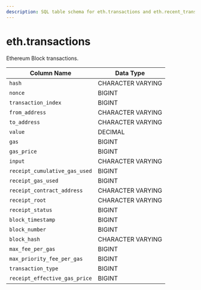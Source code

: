 ```yaml
---
description: SQL table schema for eth.transactions and eth.recent_transactions
---
```


# eth.transactions

Ethereum Block transactions.

| Column Name                   | Data Type         |
| ----------------------------- | ----------------- |
| `hash`                        | CHARACTER VARYING |
| `nonce`                       | BIGINT            |
| `transaction_index`           | BIGINT            |
| `from_address`                | CHARACTER VARYING |
| `to_address`                  | CHARACTER VARYING |
| `value`                       | DECIMAL           |
| `gas`                         | BIGINT            |
| `gas_price`                   | BIGINT            |
| `input`                       | CHARACTER VARYING |
| `receipt_cumulative_gas_used` | BIGINT            |
| `receipt_gas_used`            | BIGINT            |
| `receipt_contract_address`    | CHARACTER VARYING |
| `receipt_root`                | CHARACTER VARYING |
| `receipt_status`              | BIGINT            |
| `block_timestamp`             | BIGINT            |
| `block_number`                | BIGINT            |
| `block_hash`                  | CHARACTER VARYING |
| `max_fee_per_gas`             | BIGINT            |
| `max_priority_fee_per_gas`    | BIGINT            |
| `transaction_type`            | BIGINT            |
| `receipt_effective_gas_price` | BIGINT            |

